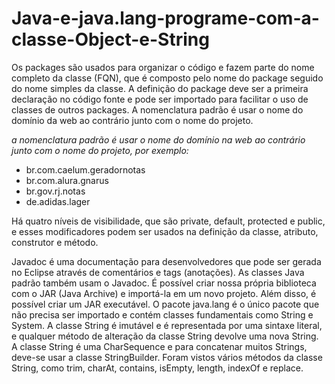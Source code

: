 # Java-e-java.lang-programe-com-a-classe-Object-e-String


Os packages são usados para organizar o código e fazem parte do nome completo da classe (FQN), que é composto pelo nome do package seguido do nome simples da classe. A definição do package deve ser a primeira declaração no código fonte e pode ser importado para facilitar o uso de classes de outros packages. A nomenclatura padrão é usar o nome do domínio da web ao contrário junto com o nome do projeto.

*a nomenclatura padrão é usar o nome do domínio na web ao contrário junto com o nome do projeto, por exemplo:*

* br.com.caelum.geradornotas <br>
* br.com.alura.gnarus <br>
* br.gov.rj.notas <br>
* de.adidas.lager <br>

 Há quatro níveis de visibilidade, que são private, default, protected e public, e esses modificadores podem ser usados na definição da classe, atributo, construtor e método.
 
Javadoc é uma documentação para desenvolvedores que pode ser gerada no Eclipse através de comentários e tags (anotações).
As classes Java padrão também usam o Javadoc. É possível criar nossa própria biblioteca com o JAR (Java Archive) e importá-la em um novo projeto. Além disso, é possível criar um JAR executável.
O pacote java.lang é o único pacote que não precisa ser importado e contém classes fundamentais como String e System. A classe String é imutável e é representada por uma sintaxe literal, e qualquer método de alteração da classe String devolve uma nova String. A classe String é uma CharSequence e para concatenar muitos Strings, deve-se usar a classe StringBuilder. Foram vistos vários métodos da classe String, como trim, charAt, contains, isEmpty, length, indexOf e replace.
